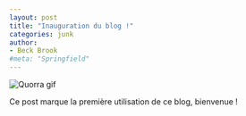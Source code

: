 ```yaml
---
layout: post
title: "Inauguration du blog !"
categories: junk
author:
- Beck Brook
#meta: "Springfield"
---
```



![Quorra gif](https://media.giphy.com/media/7CNpdCLqq65B6/giphy.gif?cid=ecf05e475r82fufzwk2nugoyuiypudhastpjai2b81m91knt&ep=v1_gifs_search&rid=giphy.gif&ct=g)

Ce post marque la première utilisation de ce blog, bienvenue ! 
